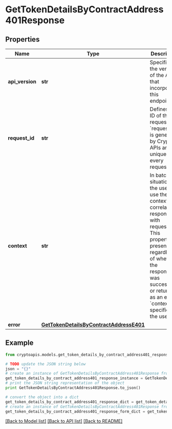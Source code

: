# GetTokenDetailsByContractAddress401Response


## Properties
Name | Type | Description | Notes
------------ | ------------- | ------------- | -------------
**api_version** | **str** | Specifies the version of the API that incorporates this endpoint. | 
**request_id** | **str** | Defines the ID of the request. The &#x60;requestId&#x60; is generated by Crypto APIs and it&#39;s unique for every request. | 
**context** | **str** | In batch situations the user can use the context to correlate responses with requests. This property is present regardless of whether the response was successful or returned as an error. &#x60;context&#x60; is specified by the user. | [optional] 
**error** | [**GetTokenDetailsByContractAddressE401**](GetTokenDetailsByContractAddressE401.md) |  | 

## Example

```python
from cryptoapis.models.get_token_details_by_contract_address401_response import GetTokenDetailsByContractAddress401Response

# TODO update the JSON string below
json = "{}"
# create an instance of GetTokenDetailsByContractAddress401Response from a JSON string
get_token_details_by_contract_address401_response_instance = GetTokenDetailsByContractAddress401Response.from_json(json)
# print the JSON string representation of the object
print GetTokenDetailsByContractAddress401Response.to_json()

# convert the object into a dict
get_token_details_by_contract_address401_response_dict = get_token_details_by_contract_address401_response_instance.to_dict()
# create an instance of GetTokenDetailsByContractAddress401Response from a dict
get_token_details_by_contract_address401_response_form_dict = get_token_details_by_contract_address401_response.from_dict(get_token_details_by_contract_address401_response_dict)
```
[[Back to Model list]](../README.md#documentation-for-models) [[Back to API list]](../README.md#documentation-for-api-endpoints) [[Back to README]](../README.md)


